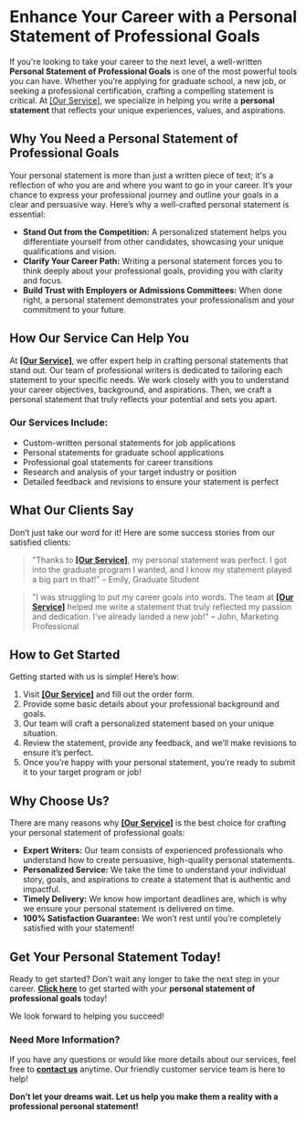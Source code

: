 # Enhance Your Career with a Personal Statement of Professional Goals

If you're looking to take your career to the next level, a well-written **Personal Statement of Professional Goals** is one of the most powerful tools you can have. Whether you’re applying for graduate school, a new job, or seeking a professional certification, crafting a compelling statement is critical. At [[Our Service]](https://tinyurl.com/topessay?keyword=personal+statement+of+professional+goals), we specialize in helping you write a **personal statement** that reflects your unique experiences, values, and aspirations.

## Why You Need a Personal Statement of Professional Goals

Your personal statement is more than just a written piece of text; it's a reflection of who you are and where you want to go in your career. It’s your chance to express your professional journey and outline your goals in a clear and persuasive way. Here’s why a well-crafted personal statement is essential:

- **Stand Out from the Competition:** A personalized statement helps you differentiate yourself from other candidates, showcasing your unique qualifications and vision.
- **Clarify Your Career Path:** Writing a personal statement forces you to think deeply about your professional goals, providing you with clarity and focus.
- **Build Trust with Employers or Admissions Committees:** When done right, a personal statement demonstrates your professionalism and your commitment to your future.

## How Our Service Can Help You

At [**[Our Service]**](https://tinyurl.com/topessay?keyword=personal+statement+of+professional+goals), we offer expert help in crafting personal statements that stand out. Our team of professional writers is dedicated to tailoring each statement to your specific needs. We work closely with you to understand your career objectives, background, and aspirations. Then, we craft a personal statement that truly reflects your potential and sets you apart.

### Our Services Include:

- Custom-written personal statements for job applications
- Personal statements for graduate school applications
- Professional goal statements for career transitions
- Research and analysis of your target industry or position
- Detailed feedback and revisions to ensure your statement is perfect

## What Our Clients Say

Don’t just take our word for it! Here are some success stories from our satisfied clients:

> "Thanks to [**[Our Service]**](https://tinyurl.com/topessay?keyword=personal+statement+of+professional+goals), my personal statement was perfect. I got into the graduate program I wanted, and I know my statement played a big part in that!" – Emily, Graduate Student

> "I was struggling to put my career goals into words. The team at [**[Our Service]**](https://tinyurl.com/topessay?keyword=personal+statement+of+professional+goals) helped me write a statement that truly reflected my passion and dedication. I’ve already landed a new job!" – John, Marketing Professional

## How to Get Started

Getting started with us is simple! Here’s how:

1. Visit [**[Our Service]**](https://tinyurl.com/topessay?keyword=personal+statement+of+professional+goals) and fill out the order form.
2. Provide some basic details about your professional background and goals.
3. Our team will craft a personalized statement based on your unique situation.
4. Review the statement, provide any feedback, and we’ll make revisions to ensure it’s perfect.
5. Once you’re happy with your personal statement, you’re ready to submit it to your target program or job!

## Why Choose Us?

There are many reasons why [**[Our Service]**](https://tinyurl.com/topessay?keyword=personal+statement+of+professional+goals) is the best choice for crafting your personal statement of professional goals:

- **Expert Writers:** Our team consists of experienced professionals who understand how to create persuasive, high-quality personal statements.
- **Personalized Service:** We take the time to understand your individual story, goals, and aspirations to create a statement that is authentic and impactful.
- **Timely Delivery:** We know how important deadlines are, which is why we ensure your personal statement is delivered on time.
- **100% Satisfaction Guarantee:** We won’t rest until you’re completely satisfied with your statement!

## Get Your Personal Statement Today!

Ready to get started? Don’t wait any longer to take the next step in your career. [**Click here**](https://tinyurl.com/topessay?keyword=personal+statement+of+professional+goals) to get started with your **personal statement of professional goals** today!

We look forward to helping you succeed!

### Need More Information?

If you have any questions or would like more details about our services, feel free to [**contact us**](https://tinyurl.com/topessay?keyword=personal+statement+of+professional+goals) anytime. Our friendly customer service team is here to help!

**Don’t let your dreams wait. Let us help you make them a reality with a professional personal statement!**
